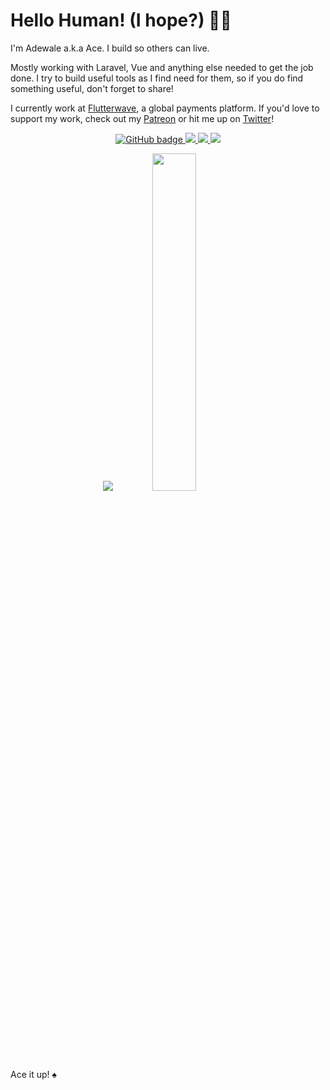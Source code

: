 # Hello Human! (I hope?) 👋🏽

I'm Adewale a.k.a Ace. I build so others can live. 

Mostly working with Laravel, Vue and anything else needed to get the job done. I try to build useful tools as I find need for them, so if you do find something useful, don't forget to share!

I currently work at [Flutterwave](https://www.flutterwave.com), a global payments platform. If you'd love to support my work, check out my [Patreon](https://www.patreon.com/acekyd) or hit me up on [Twitter](https://twitter.com/ace_kyd)!

<p align="center">
  <a href="https://github.com/acekyd?tab=followers">
    <img src="https://img.shields.io/github/followers/acekyd?label=Followers&logo=GitHub&style=for-the-badge" alt="GitHub badge" />
  </a>
  <a href="http://twitter.com/acekyd">
    <img src="https://img.shields.io/twitter/follow/ace_kyd?label=Twitter&logo=twitter&style=for-the-badge" />
  </a>
  <a href="https://www.codementor.io/@acekyd?refer=badge">
    <img src="https://www.codementor.io/m-badges/acekyd/get-help.svg" />
  </a>
  <a href="http://youtube.com/acekyd?sub_confirmation=1">
    <img src="https://img.shields.io/youtube/views/cNcsW5D84wo?label=YouTube&logo=YouTube&style=for-the-badge" />
  </a>
</p>


<p align="center">
  <img src="https://github-readme-stats.vercel.app/api?username=acekyd&show_icons=true&theme=tokyonight&line_height=52" />
  <img width="37.2%" src="https://github-readme-stats.vercel.app/api/top-langs/?username=acekyd&count_private=true&theme=tokyonight&line_height=52">
</p>

Ace it up! ♠
